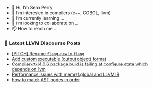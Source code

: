 - 👋 Hi, I’m Sean Perry
- 👀 I’m interested in compilers (c++, COBOL, llvm)
- 🌱 I’m currently learning ...
- 💞️ I’m looking to collaborate on ...
- 📫 How to reach me ...

<!---
s66perry/s66perry is a ✨ special ✨ repository because its `README.md` (this file) appears on your GitHub profile.
You can click the Preview link to take a look at your changes.
--->
### 📕 Latest LLVM Discourse Posts

<!-- DISCOURSE-LLVM:START -->
- [[PITCH] Rename `flang-new` to `flang`](https://discourse.llvm.org/t/pitch-rename-flang-new-to-flang/68665#post_1)
- [Add custom executable &lpar;output object&rpar; format](https://discourse.llvm.org/t/add-custom-executable-output-object-format/68552#post_6)
- [Compiler-rt-14.0.6 package build is failing at configure state which depends on llvm](https://discourse.llvm.org/t/compiler-rt-14-0-6-package-build-is-failing-at-configure-state-which-depends-on-llvm/68642#post_3)
- [Performance issues with memref.global and LLVM IR](https://discourse.llvm.org/t/performance-issues-with-memref-global-and-llvm-ir/68604#post_6)
- [how to match AST nodes in order](https://discourse.llvm.org/t/how-to-match-ast-nodes-in-order/52994#post_2)
<!-- DISCOURSE-LLVM:END -->
